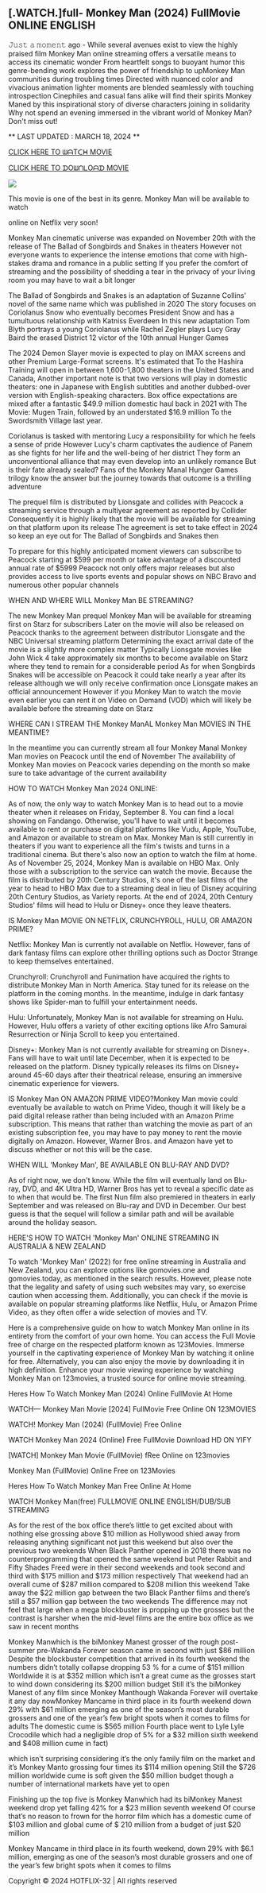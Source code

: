 ## [.WATCH.]full- Monkey Man (2024) FullMovie ONLINE ENGLISH

𝙹𝚞𝚜𝚝 𝚊 𝚖𝚘𝚖𝚎𝚗𝚝 ago - While several avenues exist to view the highly praised film Monkey Man online streaming offers a versatile means to access its cinematic wonder From heartfelt songs to buoyant humor this genre-bending work explores the power of friendship to upMonkey Man communities during troubling times Directed with nuanced color and vivacious animation lighter moments are blended seamlessly with touching introspection Cinephiles and casual fans alike will find their spirits Monkey Maned by this inspirational story of diverse characters joining in solidarity Why not spend an evening immersed in the vibrant world of Monkey Man? Don't miss out!

** LAST UPDATED : MARCH 18, 2024 **

[CLICK HERE TO ᗯᗩTᑕᕼ MOVIE](https://amovies.pro/)

[CLICK HERE TO ᗪOᗯᑎᒪOᗩᗪ MOVIE](https://amovies.pro/)

<a href="https://amovies.pro/" rel="nofollow" ><img src="https://camo.githubusercontent.com/abb2148613ed2c31b6fd5c164e6a142c9074d86e9468c674b26300adbf87c7f7/68747470733a2f2f7374617469632e7769787374617469632e636f6d2f6d656469612f3835356132355f30343362356162656234616534643335616330303331393865376665353665647e6d76322e676966" style="max-width: 100%;"></a>

This movie is one of the best in its genre. Monkey Man will be available to watch

online on Netflix very soon!

Monkey Man cinematic universe was expanded on November 20th with the release of The Ballad of Songbirds and Snakes in theaters However not everyone wants to experience the intense emotions that come with high-stakes drama and romance in a public setting If you prefer the comfort of streaming and the possibility of shedding a tear in the privacy of your living room you may have to wait a bit longer

The Ballad of Songbirds and Snakes is an adaptation of Suzanne Collins' novel of the same name which was published in 2020 The story focuses on Coriolanus Snow who eventually becomes President Snow and has a tumultuous relationship with Katniss Everdeen In this new adaptation Tom Blyth portrays a young Coriolanus while Rachel Zegler plays Lucy Gray Baird the erased District 12 victor of the 10th annual Hunger Games

The 2024 Demon Slayer movie is expected to play on IMAX screens and other Premium Large-Format screens. It's estimated that To the Hashira Training will open in between 1,600-1,800 theaters in the United States and Canada, Another important note is that two versions will play in domestic theaters: one in Japanese with English subtitles and another dubbed-over version with English-speaking characters. Box office expectations are mixed after a fantastic $49.9 million domestic haul back in 2021 with The Movie: Mugen Train, followed by an understated $16.9 million To the Swordsmith Village last year.

Coriolanus is tasked with mentoring Lucy a responsibility for which he feels a sense of pride However Lucy's charm captivates the audience of Panem as she fights for her life and the well-being of her district They form an unconventional alliance that may even develop into an unlikely romance But is their fate already sealed? Fans of the Monkey Manal Hunger Games trilogy know the answer but the journey towards that outcome is a thrilling adventure

The prequel film is distributed by Lionsgate and collides with Peacock a streaming service through a multiyear agreement as reported by Collider Consequently it is highly likely that the movie will be available for streaming on that platform upon its release The agreement is set to take effect in 2024 so keep an eye out for The Ballad of Songbirds and Snakes then

To prepare for this highly anticipated moment viewers can subscribe to Peacock starting at $599 per month or take advantage of a discounted annual rate of $5999 Peacock not only offers major releases but also provides access to live sports events and popular shows on NBC Bravo and numerous other popular channels

WHEN AND WHERE WILL Monkey Man BE STREAMING?

The new Monkey Man prequel Monkey Man will be available for streaming first on Starz for subscribers Later on the movie will also be released on Peacock thanks to the agreement between distributor Lionsgate and the NBC Universal streaming platform Determining the exact arrival date of the movie is a slightly more complex matter Typically Lionsgate movies like John Wick 4 take approximately six months to become available on Starz where they tend to remain for a considerable period As for when Songbirds Snakes will be accessible on Peacock it could take nearly a year after its release although we will only receive confirmation once Lionsgate makes an official announcement However if you Monkey Man to watch the movie even earlier you can rent it on Video on Demand (VOD) which will likely be available before the streaming date on Starz

WHERE CAN I STREAM THE Monkey ManAL Monkey Man MOVIES IN THE MEANTIME?

In the meantime you can currently stream all four Monkey Manal Monkey Man movies on Peacock until the end of November The availability of Monkey Man movies on Peacock varies depending on the month so make sure to take advantage of the current availability

HOW TO WATCH Monkey Man 2024 ONLINE:

As of now, the only way to watch Monkey Man is to head out to a movie theater when it releases on Friday, September 8. You can find a local showing on Fandango. Otherwise, you'll have to wait until it becomes available to rent or purchase on digital platforms like Vudu, Apple, YouTube, and Amazon or available to stream on Max. Monkey Man is still currently in theaters if you want to experience all the film's twists and turns in a traditional cinema. But there's also now an option to watch the film at home. As of November 25, 2024, Monkey Man is available on HBO Max. Only those with a subscription to the service can watch the movie. Because the film is distributed by 20th Century Studios, it's one of the last films of the year to head to HBO Max due to a streaming deal in lieu of Disney acquiring 20th Century Studios, as Variety reports. At the end of 2024, 20th Century Studios' films will head to Hulu or Disney+ once they leave theaters.

IS Monkey Man MOVIE ON NETFLIX, CRUNCHYROLL, HULU, OR AMAZON PRIME?

Netflix: Monkey Man is currently not available on Netflix. However, fans of dark fantasy films can explore other thrilling options such as Doctor Strange to keep themselves entertained.

Crunchyroll: Crunchyroll and Funimation have acquired the rights to distribute Monkey Man in North America. Stay tuned for its release on the platform in the coming months. In the meantime, indulge in dark fantasy shows like Spider-man to fulfill your entertainment needs.

Hulu: Unfortunately, Monkey Man is not available for streaming on Hulu. However, Hulu offers a variety of other exciting options like Afro Samurai Resurrection or Ninja Scroll to keep you entertained.

Disney+: Monkey Man is not currently available for streaming on Disney+. Fans will have to wait until late December, when it is expected to be released on the platform. Disney typically releases its films on Disney+ around 45-60 days after their theatrical release, ensuring an immersive cinematic experience for viewers.

IS Monkey Man ON AMAZON PRIME VIDEO?Monkey Man movie could eventually be available to watch on Prime Video, though it will likely be a paid digital release rather than being included with an Amazon Prime subscription. This means that rather than watching the movie as part of an existing subscription fee, you may have to pay money to rent the movie digitally on Amazon. However, Warner Bros. and Amazon have yet to discuss whether or not this will be the case.

WHEN WILL 'Monkey Man', BE AVAILABLE ON BLU-RAY AND DVD?

As of right now, we don't know. While the film will eventually land on Blu-ray, DVD, and 4K Ultra HD, Warner Bros has yet to reveal a specific date as to when that would be. The first Nun film also premiered in theaters in early September and was released on Blu-ray and DVD in December. Our best guess is that the sequel will follow a similar path and will be available around the holiday season.

HERE'S HOW TO WATCH 'Monkey Man' ONLINE STREAMING IN AUSTRALIA & NEW ZEALAND

To watch 'Monkey Man' (2022) for free online streaming in Australia and New Zealand, you can explore options like gomovies.one and gomovies.today, as mentioned in the search results. However, please note that the legality and safety of using such websites may vary, so exercise caution when accessing them. Additionally, you can check if the movie is available on popular streaming platforms like Netflix, Hulu, or Amazon Prime Video, as they often offer a wide selection of movies and TV.

Here is a comprehensive guide on how to watch Monkey Man online in its entirety from the comfort of your own home. You can access the Full Movie free of charge on the respected platform known as 123Movies. Immerse yourself in the captivating experience of Monkey Man by watching it online for free. Alternatively, you can also enjoy the movie by downloading it in high definition. Enhance your movie viewing experience by watching Monkey Man on 123movies, a trusted source for online movie streaming.

Heres How To Watch Monkey Man (2024) Online FullMovie At Home

WATCH— Monkey Man Movie [2024] FullMovie Free Online ON 123MOVIES

WATCH! Monkey Man (2024) (FullMovie) Free Online

WATCH Monkey Man 2024 (Online) Free FullMovie Download HD ON YIFY

[WATCH] Monkey Man Movie (FullMovie) fRee Online on 123movies

Monkey Man (FullMovie) Online Free on 123Movies

Heres How To Watch Monkey Man Free Online At Home

WATCH Monkey Man(free) FULLMOVIE ONLINE ENGLISH/DUB/SUB STREAMING

As for the rest of the box office there’s little to get excited about with nothing else grossing above $10 million as Hollywood shied away from releasing anything significant not just this weekend but also over the previous two weekends When Black Panther opened in 2018 there was no counterprogramming that opened the same weekend but Peter Rabbit and Fifty Shades Freed were in their second weekends and took second and third with $175 million and $173 million respectively That weekend had an overall cume of $287 million compared to $208 million this weekend Take away the $22 million gap between the two Black Panther films and there’s still a $57 million gap between the two weekends The difference may not feel that large when a mega blockbuster is propping up the grosses but the contrast is harsher when the mid-level films are the entire box office as we saw in recent months

Monkey Manwhich is the biMonkey Manest grosser of the rough post-summer pre-Wakanda Forever season came in second with just $86 million Despite the blockbuster competition that arrived in its fourth weekend the numbers didn’t totally collapse dropping 53 % for a cume of $151 million Worldwide it is at $352 million which isn’t a great cume as the grosses start to wind down considering its $200 million budget Still it’s the biMonkey Manest of any film since Monkey Manthough Wakanda Forever will overtake it any day nowMonkey Mancame in third place in its fourth weekend down 29% with $61 million emerging as one of the season’s most durable grossers and one of the year’s few bright spots when it comes to films for adults The domestic cume is $565 million Fourth place went to Lyle Lyle Crocodile which had a negligible drop of 5% for a $32 million sixth weekend and $408 million cume in fact)

which isn’t surprising considering it’s the only family film on the market and it’s Monkey Manto grossing four times its $114 million opening Still the $726 million worldwide cume is soft given the $50 million budget though a number of international markets have yet to open

Finishing up the top five is Monkey Manwhich had its biMonkey Manest weekend drop yet falling 42% for a $23 million seventh weekend Of course that’s no reason to frown for the horror film which has a domestic cume of $103 million and global cume of $ 210 million from a budget of just $20 million

Monkey Mancame in third place in its fourth weekend, down 29% with $6.1 million, emerging as one of the season’s most durable grossers and one of the year’s few bright spots when it comes to films

Copyright © 2024 HOTFLIX-32 | All rights reserved
